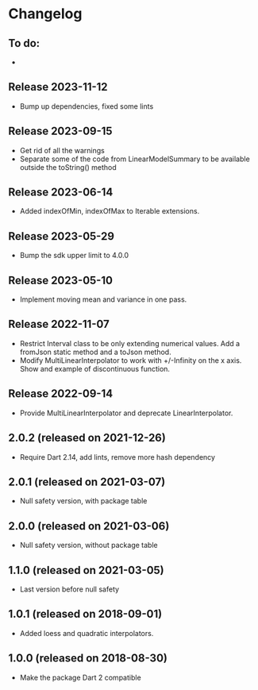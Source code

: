 # Changelog

## To do:
- 

## Release 2023-11-12
- Bump up dependencies, fixed some lints

## Release 2023-09-15
- Get rid of all the warnings
- Separate some of the code from LinearModelSummary to be available outside the toString() method

## Release 2023-06-14
- Added indexOfMin, indexOfMax to Iterable<num> extensions.  

## Release 2023-05-29
- Bump the sdk upper limit to 4.0.0

## Release 2023-05-10
- Implement moving mean and variance in one pass. 

## Release 2022-11-07
- Restrict Interval class to be only extending numerical values.  Add a 
fromJson static method and a toJson method.
- Modify MultiLinearInterpolator to work with +/-Infinity on the x axis.
Show and example of discontinuous function. 

## Release 2022-09-14
- Provide MultiLinearInterpolator and deprecate LinearInterpolator.

## 2.0.2 (released on 2021-12-26)
- Require Dart 2.14, add lints, remove more hash dependency

## 2.0.1 (released on 2021-03-07)
- Null safety version, with package table

## 2.0.0 (released on 2021-03-06)
- Null safety version, without package table 

## 1.1.0 (released on 2021-03-05)
- Last version before null safety 


## 1.0.1 (released on 2018-09-01)

- Added loess and quadratic interpolators.  

## 1.0.0 (released on 2018-08-30)

- Make the package Dart 2 compatible